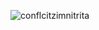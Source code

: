 ![conflcitzimnitrita](https://github.com/Arma-reforger-French-Conflict-FOF/Conflict_Zimnitrita/assets/27146048/d81ce76f-6b87-4c7b-a40f-e5ecaaacac65)
